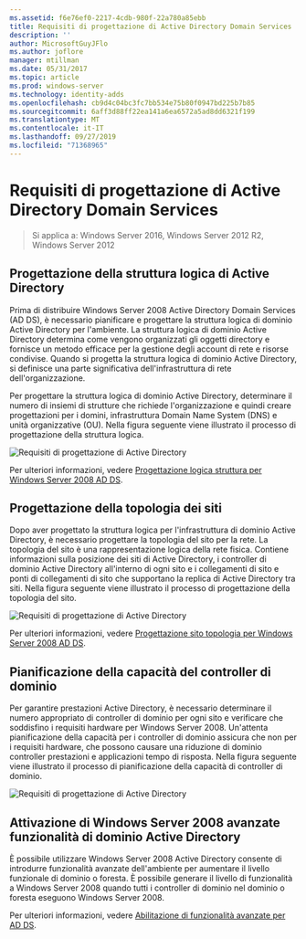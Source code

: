 ```yaml
---
ms.assetid: f6e76ef0-2217-4cdb-980f-22a780a85ebb
title: Requisiti di progettazione di Active Directory Domain Services
description: ''
author: MicrosoftGuyJFlo
ms.author: joflore
manager: mtillman
ms.date: 05/31/2017
ms.topic: article
ms.prod: windows-server
ms.technology: identity-adds
ms.openlocfilehash: cb9d4c04bc3fc7bb534e75b80f0947bd225b7b85
ms.sourcegitcommit: 6aff3d88ff22ea141a6ea6572a5ad8dd6321f199
ms.translationtype: MT
ms.contentlocale: it-IT
ms.lasthandoff: 09/27/2019
ms.locfileid: "71368965"
---
```

# <a name="ad-ds-design-requirements"></a>Requisiti di progettazione di Active Directory Domain Services

>Si applica a: Windows Server 2016, Windows Server 2012 R2, Windows Server 2012

  
## <a name="designing-the-active-directory-logical-structure"></a>Progettazione della struttura logica di Active Directory  
Prima di distribuire Windows Server 2008 Active Directory Domain Services (AD DS), è necessario pianificare e progettare la struttura logica di dominio Active Directory per l'ambiente. La struttura logica di dominio Active Directory determina come vengono organizzati gli oggetti directory e fornisce un metodo efficace per la gestione degli account di rete e risorse condivise. Quando si progetta la struttura logica di dominio Active Directory, si definisce una parte significativa dell'infrastruttura di rete dell'organizzazione.  
  
Per progettare la struttura logica di dominio Active Directory, determinare il numero di insiemi di strutture che richiede l'organizzazione e quindi creare progettazioni per i domini, infrastruttura Domain Name System (DNS) e unità organizzative (OU). Nella figura seguente viene illustrato il processo di progettazione della struttura logica.  
  
![Requisiti di progettazione di Active Directory](media/AD-DS-Design-Requirements/d5cebae6-a752-4063-a98f-473799c251bd.gif)  
  
Per ulteriori informazioni, vedere [Progettazione logica struttura per Windows Server 2008 AD DS](Designing-the-Logical-Structure.md).  
  
## <a name="designing-the-site-topology"></a>Progettazione della topologia dei siti  
Dopo aver progettato la struttura logica per l'infrastruttura di dominio Active Directory, è necessario progettare la topologia del sito per la rete. La topologia del sito è una rappresentazione logica della rete fisica. Contiene informazioni sulla posizione dei siti di Active Directory, i controller di dominio Active Directory all'interno di ogni sito e i collegamenti di sito e ponti di collegamenti di sito che supportano la replica di Active Directory tra siti. Nella figura seguente viene illustrato il processo di progettazione della topologia del sito.  
  
![Requisiti di progettazione di Active Directory](media/AD-DS-Design-Requirements/d34d43c0-437f-47cb-9b64-09c0f9ce6479.gif)  
  
Per ulteriori informazioni, vedere [Progettazione sito topologia per Windows Server 2008 AD DS](Designing-the-Site-Topology.md).  
  
## <a name="planning-domain-controller-capacity"></a>Pianificazione della capacità del controller di dominio  
Per garantire prestazioni Active Directory, è necessario determinare il numero appropriato di controller di dominio per ogni sito e verificare che soddisfino i requisiti hardware per Windows Server 2008. Un'attenta pianificazione della capacità per i controller di dominio assicura che non per i requisiti hardware, che possono causare una riduzione di dominio controller prestazioni e applicazioni tempo di risposta. Nella figura seguente viene illustrato il processo di pianificazione della capacità di controller di dominio.  
  
![Requisiti di progettazione di Active Directory](media/AD-DS-Design-Requirements/fff6ef22-5c7b-4478-ad76-42b296dcf769.gif)  
  
## <a name="enabling-windows-server-2008-advanced-ad-ds-features"></a>Attivazione di Windows Server 2008 avanzate funzionalità di dominio Active Directory  
È possibile utilizzare Windows Server 2008 Active Directory consente di introdurre funzionalità avanzate dell'ambiente per aumentare il livello funzionale di dominio o foresta. È possibile generare il livello di funzionalità a Windows Server 2008 quando tutti i controller di dominio nel dominio o foresta eseguono Windows Server 2008.  
  
Per ulteriori informazioni, vedere [Abilitazione di funzionalità avanzate per AD DS](../../ad-ds/plan/Enabling-Advanced-Features-for-AD-DS.md).  
  


